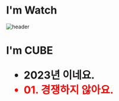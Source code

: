 # I'm Watch 

![header](https://capsule-render.vercel.app/api?type=transparent&height=200&text=Hi&nbsp;I'm%20CUBE&fontAlign=30&stroke=00FF00&strokeWidth=3)

<h1> I'm CUBE 
<ul>
 <li> 2023년 이네요.
 <li style="color:red"> 01. 경쟁하지 않아요.
  
  


